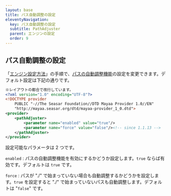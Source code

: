 ```yaml
---
layout: base
title: パス自動調整の設定
eleventyNavigation:
  key: パス自動調整の設定
  subtitle: PathAdjuster
  parent: エンジンの設定
  order: 9
---
```

##  パス自動調整の設定

「[エンジン設定方法](/docs/settings/)」の手順で、[パスの自動調整機能](/docs/path_adjust/)の設定を変更できます。デフォルト設定は下記の通りです。

```xml {data-filename=org.seasar.mayaa.provider.ServiceProvider}
※レイアウトの都合で改行しています。
<?xml version="1.0" encoding="UTF-8"?>
<!DOCTYPE provider
    PUBLIC "-//The Seasar Foundation//DTD Mayaa Provider 1.0//EN"
    "http://mayaa.seasar.org/dtd/mayaa-provider_1_0.dtd">
<provider>
    <pathAdjuster>
        <parameter name="enabled" value="true"/>
        <parameter name="force" value="false"/><!-- since 1.1.13 -->
    </pathAdjuster>
</provider>
```
設定可能なパラメータは 2 つです。


`enabled`
: パスの自動調整機能を有効にするかどうか設定します。`true` ならば有効です。デフォルトは `true` です。

`force`
: パスが "./" で始まっていない場合も自動調整するかどうかを設定します。`true` を設定すると "./" で始まっていないパスも自動調整します。デフォルトは "`false`" です。
